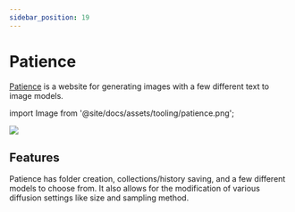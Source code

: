 ```yaml
---
sidebar_position: 19
---
```


# Patience

[Patience](https://www.patience.ai) is a website for generating images with a few different 
text to image models.

import Image from '@site/docs/assets/tooling/patience.png';

<div style={{textAlign: 'center'}}>
  <img src={Image} style={{width: "750px"}} />
</div>

## Features

Patience has folder creation, collections/history saving, and a few different models to choose from.
It also allows for the modification of various diffusion settings like size and sampling method.